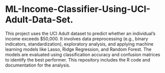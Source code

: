 # ML-Income-Classifier-Using-UCI-Adult-Data-Set.

This project uses the UCI Adult dataset to predict whether an individual’s income exceeds $50,000. It involves data preprocessing (e.g., binary indicators, standardization), exploratory analysis, and applying machine learning models like Lasso, Ridge Regression, and Random Forest. The models are evaluated using classification accuracy and confusion matrices to identify the best performer. This repository includes the R code and documentation for the analysis.
